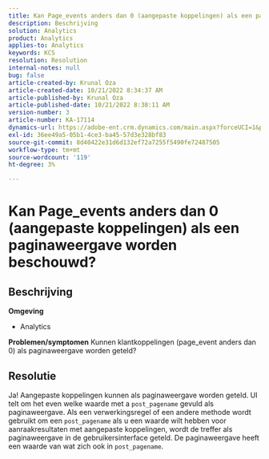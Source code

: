 ```yaml
---
title: Kan Page_events anders dan 0 (aangepaste koppelingen) als een paginaweergave worden beschouwd?
description: Beschrijving
solution: Analytics
product: Analytics
applies-to: Analytics
keywords: KCS
resolution: Resolution
internal-notes: null
bug: false
article-created-by: Krunal Oza
article-created-date: 10/21/2022 8:34:37 AM
article-published-by: Krunal Oza
article-published-date: 10/21/2022 8:38:11 AM
version-number: 3
article-number: KA-17114
dynamics-url: https://adobe-ent.crm.dynamics.com/main.aspx?forceUCI=1&pagetype=entityrecord&etn=knowledgearticle&id=e0d0b62f-1b51-ed11-bba2-0022480867fb
exl-id: 36ee49a5-05b1-4ce3-ba45-57d3e328bf83
source-git-commit: 8d40422e31d6d132ef72a7255f5490fe72487505
workflow-type: tm+mt
source-wordcount: '119'
ht-degree: 3%

---
```


# Kan Page_events anders dan 0 (aangepaste koppelingen) als een paginaweergave worden beschouwd?

## Beschrijving

<b>Omgeving</b>
- Analytics



<b>Problemen/symptomen</b>
Kunnen klantkoppelingen (page_event anders dan 0) als paginaweergave worden geteld?


## Resolutie


Ja! Aangepaste koppelingen kunnen als paginaweergave worden geteld. UI telt om het even welke waarde met a `post_pagename` gevuld als paginaweergave. Als een verwerkingsregel of een andere methode wordt gebruikt om een `post_pagename` als u een waarde wilt hebben voor aanraakresultaten met aangepaste koppelingen, wordt de treffer als paginaweergave in de gebruikersinterface geteld. De paginaweergave heeft een waarde van wat zich ook in `post_pagename`.
